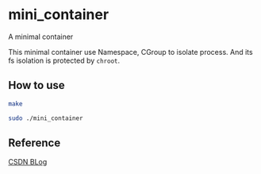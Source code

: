 # mini_container

A minimal container

This minimal container use Namespace, CGroup to isolate process. And its fs isolation is protected by `chroot`.

## How to use

```sh
make

sudo ./mini_container
```


## Reference

[CSDN BLog](https://blog.csdn.net/weixin\_42138362/article/details/111606841)

